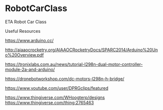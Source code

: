 # RobotCarClass
ETA Robot Car Class

Useful Resources

https://www.arduino.cc/

http://aiaaocrocketry.org/AIAAOCRocketryDocs/SPARC2014/Arduino%20Uno%20Overview.pdf

https://tronixlabs.com.au/news/tutorial-l298n-dual-motor-controller-module-2a-and-arduino/

https://dronebotworkshop.com/dc-motors-l298n-h-bridge/

https://www.youtube.com/user/DPRGclips/featured

https://www.thingiverse.com/WHoogterp/designs
https://www.thingiverse.com/thing:2765463
